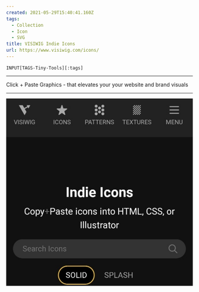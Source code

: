 ```yaml
---
created: 2021-05-29T15:40:41.160Z
tags: 
  - Collection
  - Icon
  - SVG
title: VISIWIG Indie Icons
url: https://www.visiwig.com/icons/
---
```

```meta-bind
INPUT[TAGS-Tiny-Tools][:tags]
```

___
Click + Paste Graphics - that elevates your your website and brand visuals
___

![](_attachments/visiwig-indie-icons.jpg)
